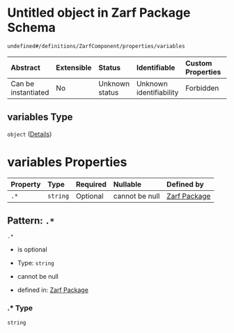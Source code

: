 # Untitled object in Zarf Package Schema

```txt
undefined#/definitions/ZarfComponent/properties/variables
```



| Abstract            | Extensible | Status         | Identifiable            | Custom Properties | Additional Properties | Access Restrictions | Defined In                                                                   |
| :------------------ | :--------- | :------------- | :---------------------- | :---------------- | :-------------------- | :------------------ | :--------------------------------------------------------------------------- |
| Can be instantiated | No         | Unknown status | Unknown identifiability | Forbidden         | Allowed               | none                | [zarf.schema.json\*](../../../build/zarf.schema.json "open original schema") |

## variables Type

`object` ([Details](zarf-definitions-zarfcomponent-properties-variables.md))

# variables Properties

| Property | Type     | Required | Nullable       | Defined by                                                                                                                                                                 |
| :------- | :------- | :------- | :------------- | :------------------------------------------------------------------------------------------------------------------------------------------------------------------------- |
| `.*`     | `string` | Optional | cannot be null | [Zarf Package](zarf-definitions-zarfcomponent-properties-variables-patternproperties-.md "undefined#/definitions/ZarfComponent/properties/variables/patternProperties/.*") |

## Pattern: `.*`



`.*`

*   is optional

*   Type: `string`

*   cannot be null

*   defined in: [Zarf Package](zarf-definitions-zarfcomponent-properties-variables-patternproperties-.md "undefined#/definitions/ZarfComponent/properties/variables/patternProperties/.*")

### .\* Type

`string`
